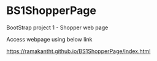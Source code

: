 # BS1ShopperPage
BootStrap project 1 - Shopper web page

Access webpage using below link

https://ramakantht.github.io/BS1ShopperPage/index.html
